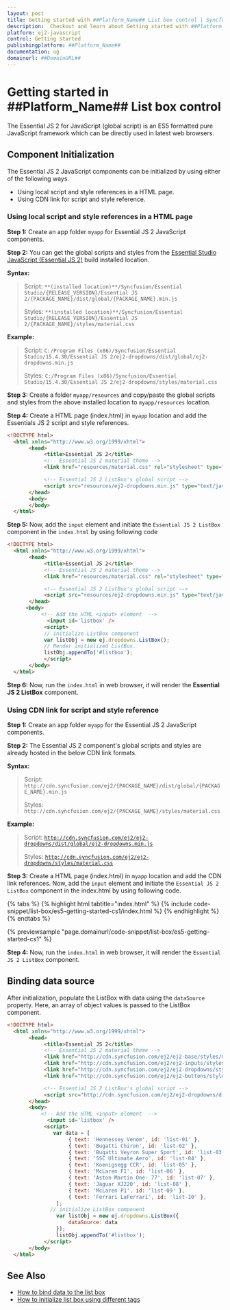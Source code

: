 ```yaml
---
layout: post
title: Getting started with ##Platform_Name## List box control | Syncfusion
description:  Checkout and learn about Getting started with ##Platform_Name## List box control of Syncfusion Essential JS 2 and more details.
platform: ej2-javascript
control: Getting started 
publishingplatform: ##Platform_Name##
documentation: ug
domainurl: ##DomainURL##
---
```


# Getting started in ##Platform_Name## List box control

The Essential JS 2 for JavaScript (global script) is an ES5 formatted pure JavaScript framework which can be directly used in latest web browsers.

## Component Initialization

The Essential JS 2 JavaScript components can be initialized by using either of the following ways.

* Using local script and style references in a HTML page.
* Using CDN link for script and style reference.

### Using local script and style references in a HTML page

**Step 1:** Create an app folder `myapp` for Essential JS 2 JavaScript components.

**Step 2:** You can get the global scripts and styles from the [Essential Studio JavaScript (Essential JS 2)](https://www.syncfusion.com/downloads/essential-js2) build installed location.

**Syntax:**
> Script: `**(installed location)**/Syncfusion/Essential Studio/{RELEASE_VERSION}/Essential JS 2/{PACKAGE_NAME}/dist/global/{PACKAGE_NAME}.min.js`
>
> Styles: `**(installed location)**/Syncfusion/Essential Studio/{RELEASE_VERSION}/Essential JS 2/{PACKAGE_NAME}/styles/material.css`

**Example:**

> Script: `C:/Program Files (x86)/Syncfusion/Essential Studio/15.4.30/Essential JS 2/ej2-dropdowns/dist/global/ej2-dropdowns.min.js`
>
> Styles: `C:/Program Files (x86)/Syncfusion/Essential Studio/15.4.30/Essential JS 2/ej2-dropdowns/styles/material.css`

**Step 3:** Create a folder `myapp/resources` and copy/paste the global scripts and styles from the above installed location to `myapp/resources` location.

**Step 4:** Create a HTML page (index.html) in `myapp` location and add the Essentials JS 2 script and style references.

```html
<!DOCTYPE html>
  <html xmlns="http://www.w3.org/1999/xhtml">
       <head>
            <title>Essential JS 2</title>
            <!-- Essential JS 2 material theme -->
            <link href="resources/material.css" rel="stylesheet" type="text/css"/>

            <!-- Essential JS 2 ListBox's global script -->
            <script src="resources/ej2-dropdowns.min.js" type="text/javascript"></script>
       </head>
       <body>
       </body>
  </html>
```

**Step 5:** Now, add the `input` element and initiate the `Essential JS 2 ListBox` component in the `index.html` by using following code

```html
<!DOCTYPE html>
  <html xmlns="http://www.w3.org/1999/xhtml">
       <head>
            <title>Essential JS 2</title>
            <!-- Essential JS 2 material theme -->
            <link href="resources/material.css" rel="stylesheet" type="text/css"/>

            <!-- Essential JS 2 ListBox's global script -->
            <script src="resources/ej2-dropdowns.min.js" type="text/javascript"></script>
       </head>
      <body>
           <!-- Add the HTML <input> element  -->
             <input id='listbox' />
            <script>
            // initialize ListBox component
            var listObj = new ej.dropdowns.ListBox();
            // Render initialized ListBox.
            listObj.appendTo('#listbox');
            </script>
       </body>
  </html>
```

**Step 6:** Now, run the `index.html` in web browser, it will render the **Essential JS 2 ListBox** component.

### Using CDN link for script and style reference

**Step 1:** Create an app folder `myapp` for the Essential JS 2 JavaScript components.

**Step 2:** The Essential JS 2 component's global scripts and styles are already hosted in the below CDN link formats.

**Syntax:**
> Script: `http://cdn.syncfusion.com/ej2/{PACKAGE_NAME}/dist/global/{PACKAGE_NAME}.min.js`
>
> Styles: `http://cdn.syncfusion.com/ej2/{PACKAGE_NAME}/styles/material.css`

**Example:**
> Script: [`http://cdn.syncfusion.com/ej2/ej2-dropdowns/dist/global/ej2-dropdowns.min.js`](http://cdn.syncfusion.com/ej2/ej2-dropdowns/dist/global/ej2-dropdowns.min.js)
>
> Styles: [`http://cdn.syncfusion.com/ej2/ej2-dropdowns/styles/material.css`](http://cdn.syncfusion.com/ej2/ej2-dropdowns/styles/material.css)

**Step 3:** Create a HTML page (index.html) in `myapp` location and add the CDN link references. Now, add the `input` element and initiate the `Essential JS 2 ListBox` component in the index.html by using following code.

{% tabs %}
{% highlight html tabtitle="index.html" %}
{% include code-snippet/list-box/es5-getting-started-cs1/index.html %}
{% endhighlight %}
{% endtabs %}
        
{% previewsample "page.domainurl/code-snippet/list-box/es5-getting-started-cs1" %}

**Step 4:** Now, run the `index.html` in web browser, it will render the `Essential JS 2 ListBox` component.

## Binding data source

After initialization, populate the ListBox with data using the `dataSource` property. Here, an array of object values is passed to the ListBox component.

```html
<!DOCTYPE html>
  <html xmlns="http://www.w3.org/1999/xhtml">
       <head>
            <title>Essential JS 2</title>
            <!-- Essential JS 2 material theme -->
            <link href="http://cdn.syncfusion.com/ej2/ej2-base/styles/material.css" rel="stylesheet" type="text/css"/>
            <link href="http://cdn.syncfusion.com/ej2/ej2-inputs/styles/material.css" rel="stylesheet" type="text/css"/>
            <link href="http://cdn.syncfusion.com/ej2/ej2-dropdowns/styles/material.css" rel="stylesheet" type="text/css"/>
            <link href="http://cdn.syncfusion.com/ej2/ej2-buttons/styles/material.css" rel="stylesheet" type="text/css"/>

            <!-- Essential JS 2 ListBox's global script -->
            <script src="http://cdn.syncfusion.com/ej2/ej2-dropdowns/dist/global/ej2-dropdowns.min.js" type="text/javascript"></script>
       </head>
       <body>
           <!-- Add the HTML <input> element  -->
             <input id='listbox' />
            <script>
               var data = [
                    { text: 'Hennessey Venom', id: 'list-01' },
                    { text: 'Bugatti Chiron', id: 'list-02' },
                    { text: 'Bugatti Veyron Super Sport', id: 'list-03' },
                    { text: 'SSC Ultimate Aero', id: 'list-04' },
                    { text: 'Koenigsegg CCR', id: 'list-05' },
                    { text: 'McLaren F1', id: 'list-06' },
                    { text: 'Aston Martin One- 77', id: 'list-07' },
                    { text: 'Jaguar XJ220', id: 'list-08' },
                    { text: 'McLaren P1', id: 'list-09' },
                    { text: 'Ferrari LaFerrari', id: 'list-10' },
                ];
              // initialize ListBox component
                var listObj = new ej.dropdowns.ListBox({
                    dataSource: data
                });
                listObj.appendTo('#listbox');
            </script>
       </body>
  </html>

```

## See Also

* [How to bind data to the list box](./data-binding#data-binding)
* [How to initialize list box using different tags](./data-binding#html-element)